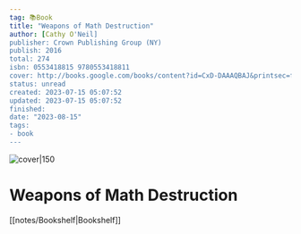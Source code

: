```yaml
---
tag: 📚Book
title: "Weapons of Math Destruction"
author: [Cathy O'Neil]
publisher: Crown Publishing Group (NY)
publish: 2016
total: 274
isbn: 0553418815 9780553418811
cover: http://books.google.com/books/content?id=CxD-DAAAQBAJ&printsec=frontcover&img=1&zoom=1&edge=curl&source=gbs_api
status: unread
created: 2023-07-15 05:07:52
updated: 2023-07-15 05:07:52
finished: 
date: "2023-08-15"
tags:
- book
---
```


![cover|150](http://books.google.com/books/content?id=CxD-DAAAQBAJ&printsec=frontcover&img=1&zoom=1&edge=curl&source=gbs_api)

# Weapons of Math Destruction
[[notes/Bookshelf|Bookshelf]]